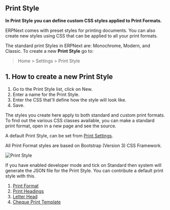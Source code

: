 ## Print Style

**In Print Style you can define custom CSS styles applied to Print Formats.**

ERPNext comes with preset styles for printing documents. You can also create new styles using CSS that can be applied to all your print formats.

The standard print Styles in ERPNext are: Monochrome, Modern, and Classic. To create a new **Print Style** go to:

> Home > Settings > Print Style

## 1\. How to create a new Print Style

1.  Go to the Print Style list, click on New.
2.  Enter a name for the Print Style.
3.  Enter the CSS that'll define how the style will look like.
4.  Save.

The styles you create here apply to both standard and custom print formats. To find out the various CSS classes available, you can make a standard print format, open in a new page and see the source.

A default Print Style, can be set from [Print Settings](https://docs.erpnext.com/docs/v13/user/manual/en/setting-up/print/print-settings).

All Print Format styles are based on Bootstrap (Version 3) CSS Framework.

![Print Style](https://docs.erpnext.com/files/print-style.png)

If you have enabled developer mode and tick on Standard then system will generate the JSON file for the Print Style. You can contribute a default print style with this.

1.  [Print Format](https://docs.erpnext.com/docs/v13/user/manual/en/setting-up/print/print-format)
2.  [Print Headings](https://docs.erpnext.com/docs/v13/user/manual/en/setting-up/print/print-headings)
3.  [Letter Head](https://docs.erpnext.com/docs/v13/user/manual/en/setting-up/print/letter-head)
4.  [Cheque Print Template](https://docs.erpnext.com/docs/v13/user/manual/en/setting-up/print/cheque-print-template)